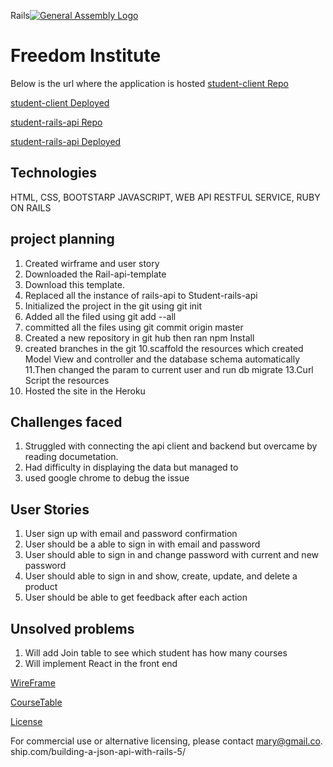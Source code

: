 Rails[![General Assembly Logo](https://camo.githubusercontent.com/1a91b05b8f4d44b5bbfb83abac2b0996d8e26c92/687474703a2f2f692e696d6775722e636f6d2f6b6538555354712e706e67)](https://generalassemb.ly/education/web-development-immersive)

# Freedom Institute
Below is the url where the application is hosted
[student-client Repo](https://github.com/MaryJosephA/student-client)

[student-client Deployed](https://maryjosepha.github.io/student-client/)

[student-rails-api Repo](https://github.com/MaryJosephA/student-api)

[student-rails-api Deployed](https://enigmatic-plains-70569.herokuapp.com/)

## Technologies
HTML, CSS, BOOTSTARP JAVASCRIPT, WEB API RESTFUL SERVICE, RUBY ON RAILS

## project planning
1. Created wirframe and user story
2. Downloaded the Rail-api-template
3. Download this template.
4. Replaced all the instance of rails-api to Student-rails-api
5. Initialized the project in the git using git init
6. Added all the filed using git add --all
7. committed all the files using git commit origin master
8. Created a new repository in git hub then ran npm Install
9. created branches in the git
10.scaffold the resources which created Model View and controller  and the
  database schema automatically
11.Then changed the param to current user and run db migrate
13.Curl Script the resources
14.  Hosted the site in the Heroku


## Challenges faced

1.  Struggled with connecting the api client and backend but overcame by reading
    documetation.
2.  Had difficulty in displaying the data but managed to
3.  used google chrome to debug the issue

## User Stories

1. User sign up with email and password confirmation
2. User should be a able to sign in with email and password
3. User should able to sign in and change password with current and new password
4. User should able to sign in and  show, create, update, and delete a product
5. User should be able to get feedback after each action

## Unsolved problems
1. Will add Join table to see which student has how many courses
2. Will implement React in the front end



[WireFrame](https://github.com/MaryJosephA/student-client/tree/master/public/Wireframe.PNG)


[CourseTable](https://github.com/MaryJosephA/student-rails-api/tree/master/public/ERD-Courses.png)

[License](LICENSE)

 For commercial use or
 alternative licensing, please contact mary@gmail.co.
ship.com/building-a-json-api-with-rails-5/
